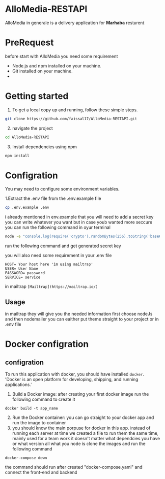 # AlloMedia-RESTAPI

AlloMedia in generale is a delivery application for **Marhaba** resturent

# PreRequest

before start with AlloMedia you need some requirement

- Node.js and npm installed on your machine.
- Git installed on your machine.
-

# Getting started

1. To get a local copy up and running, follow these simple steps.

```bash
git clone https://github.com/faissal17/AlloMedia-RESTAPI.git
```

2. navigate the project

```bash
cd AlloMedia-RESTAPI
```

3.  Install dependencies using npm

```bash
npm install
```

# Configration

You may need to configure some environment variables.

1.Extract the .env file from the .env.example file

```bash
cp .env.example .env
```

i already mentioned in env.example that you will need to add a secret key you can write whatever you want but in case youb wanted more seccure you can run the following command in oyur terminal

```bash
node -e "console.log(require('crypto').randomBytes(256).toString('base64'));"

```

run the following command and get generated secret key

you will also need some requirement in your .env file

```
HOST= Your host here 'im using mailtrap'
USER= User Name
PASSWORD= password
SERVICE= service
```

in mailtrap
`[Mailtrap](https://mailtrap.io/)`

## Usage

in mailtrap they will give you the needed information first choose nodeJs and then nodemailer you can eaither put theme straight to your project or in .env file

# Docker configration

## configration
To run this application with docker, you should have installed 
`docker`. 'Docker is an open platform for developing, shipping, and running applications.'
1. Build a Docker image:
 after creating your first docker image run the following command to create it 
 ```
 docker build -t app_name
 ```
 2. Run the Docker container:
you can go straight to your docker app and run the image to container
 3. you should know the main porpuse for docker in this app. instead of running each server at time we created a file to run them the same time, mainly used for a team work it doesn't matter what dependcies you have or what version all what you node is clone the images and run the following command 
```
docker-compose down
```
the command should run after created "docker-compose.yaml"
and connect the front-end and backend
